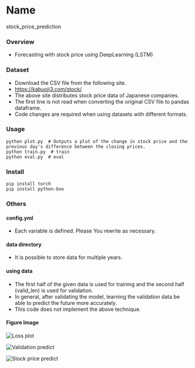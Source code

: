 Name
====
stock_price_prediction

### Overview
- Forecasting with stock price using DeepLearning (LSTM)

### Dataset
- Download the CSV file from the following site.
- https://kabuoji3.com/stock/
- The above site distributes stock price data of Japanese companies.
- The first line is not read when converting the original CSV file to pandas dataframe.
- Code changes are required when using datasets with different formats.

### Usage
```
python plot.py  # Outputs a plot of the change in stock price and the previous day's difference between the closing prices.
python train.py  # train
python eval.py  # eval
```

### Install
```
pip install torch
pip install python-box
```

### Others
#### config.yml
- Each variable is defined. Please You rewrite as necessary.

#### data directory
- It is possible to store data for multiple years.

#### using data
- The first half of the given data is used for training and the second half (valid_len) is used for validation.
- In general, after validating the model, learning the validation data be able to predict the future more accurately.
- This code does not implement the above technique.

#### Figure Image
![Loss plot](https://github.com/spider-man-tm/stock_price_predict/blob/master/figure/loss_plot.png)

![Validation predict](https://github.com/spider-man-tm/stock_price_predict/blob/master/figure/validation_plot.png)

![Stock price predict](https://github.com/spider-man-tm/stock_price_predict/blob/master/figure/prediction_plot.png)